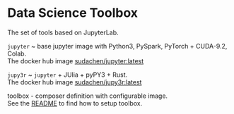 # Data Science Toolbox  

The set of tools based on JupyterLab.

`jupyter` ~ base jupyter image with Python3, PySpark, PyTorch + CUDA-9.2, Colab.    
The docker hub image [sudachen/jupyter:latest](http://hub.docker.com/r/sudachen/jupyter)

`jupy3r` ~ `jupyter` + JUlia + pyPY3 + Rust.   
The docker hub image [sudachen/jupy3r:latest](http://hub.docker.com/r/sudachen/jupy2r)

toolbox - composer definition with configurable image.   
See the [README](https://github.com/sudachen/dstoolbox/blob/master/toolbox/README.md) to find how to setup toolbox.

